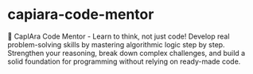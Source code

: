 # capiara-code-mentor
🦫 CapIAra Code Mentor - Learn to think, not just code! Develop real problem-solving skills by mastering algorithmic logic step by step. Strengthen your reasoning, break down complex challenges, and build a solid foundation for programming without relying on ready-made code.
